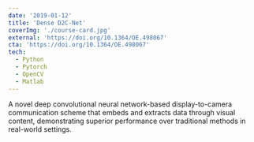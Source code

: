 ```yaml
---
date: '2019-01-12'
title: 'Dense D2C-Net'
coverImg: './course-card.jpg'
external: 'https://doi.org/10.1364/OE.498067'
cta: 'https://doi.org/10.1364/OE.498067'
tech:
  - Python
  - Pytorch
  - OpenCV
  - Matlab
---
```


A novel deep convolutional neural network-based display-to-camera communication scheme that embeds and extracts data through visual content, demonstrating superior performance over traditional methods in real-world settings.
